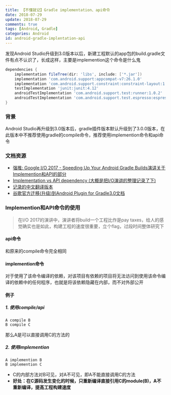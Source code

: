 ```yaml
---
title: 【不懂就记】Gradle implementation、api命令
date: 2018-07-29
update: 2018-07-29
comments: true
tags: [Android, Gradle]
categories: Android
id: android-gradle-implentation-api
---
```

发现Android Studio升级到3.0版本以后，新建工程默认的app包的build.gradle文件有点不认识了，长成这样，主要是implemention这个命令是什么鬼

```groovy
dependencies {
    implementation fileTree(dir: 'libs', include: ['*.jar'])
    implementation 'com.android.support:appcompat-v7:26.1.0'
    implementation 'com.android.support.constraint:constraint-layout:1.1.2'
    testImplementation 'junit:junit:4.12'
    androidTestImplementation 'com.android.support.test:runner:1.0.2'
    androidTestImplementation 'com.android.support.test.espresso:espresso-core:3.0.2'
}
```

<!---more--->

### 背景

Android Studio再升级到3.0版本后，gradle插件版本默认升级到了3.0.0版本，在此版本中不推荐使用gradle的compile命令，推荐使用implemention命令和api命令

### 文档资源

- [强推: Google I/O 2017 - Speeding Up Your Android Gradle Builds演讲关于Implemention和API的部分](https://www.youtube.com/watch?v=7ll-rkLCtyk&feature=youtu.be&t=22m20s)
- [Implementation vs API dependency (大概是把I/O演讲的整理记录了下)](https://jeroenmols.com/blog/2017/06/14/androidstudio3/)
- [记录的中文翻译版本](https://juejin.im/entry/59476897da2f60006786029f)
- [谷歌官方迁移(升级)到Android Plugin for Gradle3.0文档](https://developer.android.com/studio/build/gradle-plugin-3-0-0-migration#new_configurations)

### Implemention和API命令的使用

> 在I/O 2017的演讲中，演讲者将build一个工程比作是pay taxes，给人的感觉确实也是如此，构建工程的速度很重要，立个flag，过段时间整体研究下

#### api命令

和原来的compile命令完全相同

#### implemention命令

对于使用了该命令编译的依赖，对该项目有依赖的项目将无法访问到使用该命令编译的依赖中的任何程序，也就是将该依赖隐藏在内部，而不对外部公开

#### 例子

##### 1. 使用compile/api

```
A compile B
B compile C
```

那么A是可以直接调用C的方法的

##### 2. 使用implemention

```
A implemention B
B implemention C
```

- C的内部方法对B可见，对A不可见，即A不能直接调用C的方法
- **好处：在C源码发生变化的时候，只重新编译直接引用C的module(B)，A不重新编译，提高工程构建速度**

